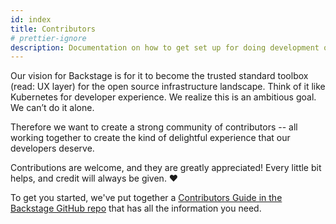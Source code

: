 ```yaml
---
id: index
title: Contributors
# prettier-ignore
description: Documentation on how to get set up for doing development on the Backstage repository
---
```


Our vision for Backstage is for it to become the trusted standard toolbox (read: UX layer) for the open source infrastructure landscape. Think of it like Kubernetes for developer experience. We realize this is an ambitious goal. We can’t do it alone.

Therefore we want to create a strong community of contributors -- all working together to create the kind of delightful experience that our developers deserve.

Contributions are welcome, and they are greatly appreciated! Every little bit helps, and credit will always be given. ❤️

To get you started, we've put together a [Contributors Guide in the Backstage GitHub repo](https://github.com/backstage/backstage/blob/master/CONTRIBUTING.md) that has all the information you need.
